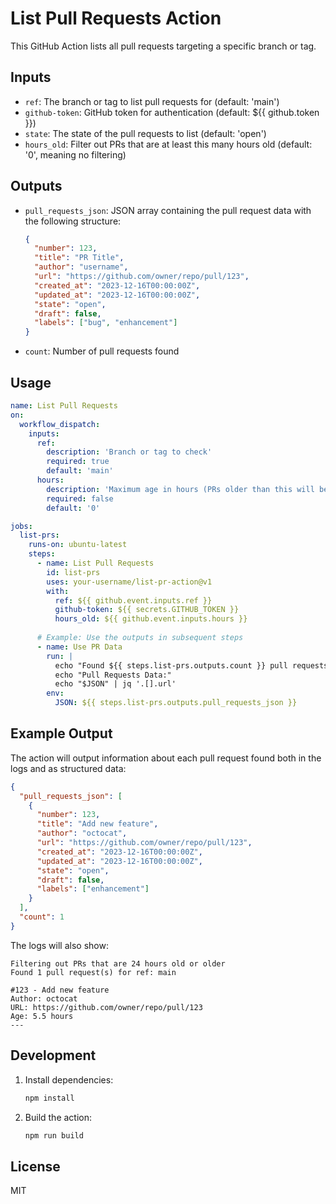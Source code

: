 # List Pull Requests Action

This GitHub Action lists all pull requests targeting a specific branch or tag.

## Inputs

- `ref`: The branch or tag to list pull requests for (default: 'main')
- `github-token`: GitHub token for authentication (default: ${{ github.token }})
- `state`: The state of the pull requests to list (default: 'open')
- `hours_old`: Filter out PRs that are at least this many hours old (default: '0', meaning no filtering)

## Outputs

- `pull_requests_json`: JSON array containing the pull request data with the following structure:
  ```json
  {
    "number": 123,
    "title": "PR Title",
    "author": "username",
    "url": "https://github.com/owner/repo/pull/123",
    "created_at": "2023-12-16T00:00:00Z",
    "updated_at": "2023-12-16T00:00:00Z",
    "state": "open",
    "draft": false,
    "labels": ["bug", "enhancement"]
  }
  ```
- `count`: Number of pull requests found

## Usage

```yaml
name: List Pull Requests
on:
  workflow_dispatch:
    inputs:
      ref:
        description: 'Branch or tag to check'
        required: true
        default: 'main'
      hours:
        description: 'Maximum age in hours (PRs older than this will be filtered out)'
        required: false
        default: '0'

jobs:
  list-prs:
    runs-on: ubuntu-latest
    steps:
      - name: List Pull Requests
        id: list-prs
        uses: your-username/list-pr-action@v1
        with:
          ref: ${{ github.event.inputs.ref }}
          github-token: ${{ secrets.GITHUB_TOKEN }}
          hours_old: ${{ github.event.inputs.hours }}
          
      # Example: Use the outputs in subsequent steps
      - name: Use PR Data
        run: |
          echo "Found ${{ steps.list-prs.outputs.count }} pull requests"
          echo "Pull Requests Data:"
          echo "$JSON" | jq '.[].url'
        env:
          JSON: ${{ steps.list-prs.outputs.pull_requests_json }}
```

## Example Output

The action will output information about each pull request found both in the logs and as structured data:

```json
{
  "pull_requests_json": [
    {
      "number": 123,
      "title": "Add new feature",
      "author": "octocat",
      "url": "https://github.com/owner/repo/pull/123",
      "created_at": "2023-12-16T00:00:00Z",
      "updated_at": "2023-12-16T00:00:00Z",
      "state": "open",
      "draft": false,
      "labels": ["enhancement"]
    }
  ],
  "count": 1
}
```

The logs will also show:
```
Filtering out PRs that are 24 hours old or older
Found 1 pull request(s) for ref: main

#123 - Add new feature
Author: octocat
URL: https://github.com/owner/repo/pull/123
Age: 5.5 hours
---
```

## Development

1. Install dependencies:
   ```bash
   npm install
   ```

2. Build the action:
   ```bash
   npm run build
   ```

## License

MIT